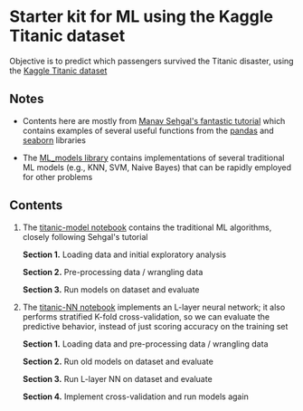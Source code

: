 # Starter kit for ML using the Kaggle Titanic dataset

Objective is to predict which passengers survived the Titanic disaster, using the [Kaggle Titanic dataset](https://www.kaggle.com/c/titanic)

## Notes

* Contents here are mostly from [Manav Sehgal's fantastic tutorial](https://www.kaggle.com/startupsci/titanic-data-science-solutions) which contains examples of several useful functions from the [pandas](https://pandas.pydata.org) and [seaborn](https://seaborn.pydata.org) libraries


* The [ML_models library](./ML_models.py) contains implementations of several traditional ML models (e.g., KNN, SVM, Naive Bayes) that can be rapidly employed for other problems


## Contents

1. The [titanic-model notebook](./titanic-model.ipynb) contains the traditional ML algorithms, closely following Sehgal's tutorial

   **Section 1.** Loading data and initial exploratory analysis

   **Section 2.** Pre-processing data / wrangling data

   **Section 3.** Run models on dataset and evaluate

2. The [titanic-NN notebook](./titanic-NN.ipynb) implements an L-layer neural network; it also performs stratified K-fold cross-validation, so we can evaluate the predictive behavior, instead of just scoring accuracy on the training set

   **Section 1.** Loading data and pre-processing data / wrangling data

   **Section 2.** Run old models on dataset and evaluate

   **Section 3.** Run L-layer NN on dataset and evaluate

   **Section 4.** Implement cross-validation and run models again
